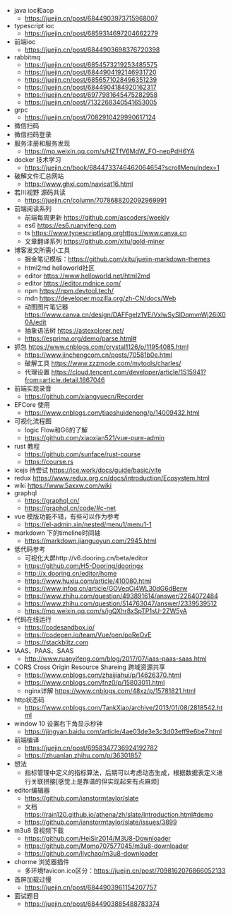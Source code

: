 <!--
 * @Author: HanochMa 455043818@qq.com
 * @Date: 2022-12-24 15:45:14
 * @LastEditors: HanochMa 455043818@qq.com
 * @LastEditTime: 2023-01-02 17:38:12
 * @FilePath: /blog/docs/daily/index.md
 * @Description: 这是默认设置,请设置`customMade`, 打开koroFileHeader查看配置 进行设置: https://github.com/OBKoro1/koro1FileHeader/wiki/%E9%85%8D%E7%BD%AE
-->
  - java ioc和aop
    - https://juejin.cn/post/6844903973715968007
  - typescript ioc
    - https://juejin.cn/post/6859314697204662279
  - 前端ioc
    - https://juejin.cn/post/6844903698376720398
  - rabbitmq
    - https://juejin.cn/post/6854573219253485575
    - https://juejin.cn/post/6844904192146931720
    - https://juejin.cn/post/6856571028496351239
    - https://juejin.cn/post/6844904184920162317
    - https://juejin.cn/post/6977981645475282958
    - https://juejin.cn/post/7132268340541653005
  - grpc
    - https://juejin.cn/post/7082910429990617124
  - 微信扫码
  - 微信扫码登录
  - 服务注册和服务发现
    - https://mp.weixin.qq.com/s/HZTfV6MdW_FO-nepPdH6YA
  - docker 技术学习
    - https://juejin.cn/book/6844733746462064654?scrollMenuIndex=1
  - 破解文件汇总网站
    - https://www.ghxi.com/navicat16.html
  - 若川视野 源码共读
    - https://juejin.cn/column/7078688202092969991
  - 前端阅读系列
    - 前端每周更新 https://github.com/ascoders/weekly
    - es6 https://es6.ruanyifeng.com
    - ts https://www.typescriptlang.orghttps://www.canva.cn
    - 文章翻译系列 https://github.com/xitu/gold-miner
  - 博客发文所需小工具
    - 掘金笔记模版：https://github.com/xitu/juejin-markdown-themes
    - html2md  helloworld社区
    - editor https://www.helloworld.net/html2md
    - editor https://editor.mdnice.com/
    - npm https://npm.devtool.tech/
    - mdn https://developer.mozilla.org/zh-CN/docs/Web
    - 动图图片笔记器 https://www.canva.cn/design/DAFFgelz1VE/VxlwSySIDqmvnWj26iX00A/edit
    - 抽象语法树 https://astexplorer.net/
    - https://esprima.org/demo/parse.html#
  - 抓包 https://www.cnblogs.com/crystal1126/p/11954085.html
    - https://www.jinchengcom.cn/posts/70581b0e.html
    - 破解工具 https://www.zzzmode.com/mytools/charles/
    - 代理设置 https://cloud.tencent.com/developer/article/1515941?from=article.detail.1867046 
  - 前端实现录音
    - https://github.com/xiangyuecn/Recorder
  - EFCore 使用
    - https://www.cnblogs.com/tiaoshuidenong/p/14009432.html  
  - 可视化流程图
    - logic Flow和G6的了解
    - https://github.com/xiaoxian521/vue-pure-admin
  - rust 教程
    - https://github.com/sunface/rust-course
    - https://course.rs
  - icejs 待尝试 https://ice.work/docs/guide/basic/vite
  - redux  https://www.redux.org.cn/docs/introduction/Ecosystem.html  
  - wiki https://www.5axxw.com/wiki
  - graphql
    - https://graphql.cn/
    - https://graphql.cn/code/#c-net
  - vue 模版功能不错，有些可以作为参考
    - https://el-admin.xin/nested/menu1/menu1-1  
  - markdown 下的timeline时间轴 
    - https://markdown.jianguoyun.com/2945.html
  - 低代码参考
    - 可视化大屏http://v6.dooring.cn/beta/editor
    - https://github.com/H5-Dooring/dooringx
    - http://x.dooring.cn/editor/home
    - https://www.huxiu.com/article/410080.html
    - https://www.infoq.cn/article/GOVeqCj4WL30dG6dBerw
    - https://www.zhihu.com/question/493891614/answer/2264072484
    - https://www.zhihu.com/question/514763047/answer/2339539512
    - https://mp.weixin.qq.com/s/igQXhr8xSpTP1sU-2ZW5yA
  - 代码在线运行
    - https://codesandbox.io/
    - https://codepen.io/team/Vue/pen/poReOvE 
    - https://stackblitz.com
  - IAAS、PAAS、SAAS  
    - http://www.ruanyifeng.com/blog/2017/07/iaas-paas-saas.html
  - CORS Cross Origin Resource Shareing 跨域资源共享
    - https://www.cnblogs.com/zhaijiahui/p/14626370.html
    - https://www.cnblogs.com/fnz0/p/15803011.html
    - nginx详解 https://www.cnblogs.com/48xz/p/15781821.html
  - http状态码
    - https://www.cnblogs.com/TankXiao/archive/2013/01/08/2818542.html
  - window 10 设置右下角显示秒钟
    - https://jingyan.baidu.com/article/4ae03de3e3c3d03eff9e6be7.html  
  - 前端编译 
    - https://juejin.cn/post/6958347736924192782
    - https://zhuanlan.zhihu.com/p/36301857
  - 想法
    - 指标管理中定义的指标算法，后期可以考虑动态生成，根据数据表定义进行关联拼接[感觉上是靠谱的但实现起来有点麻烦]
  - editor编辑器
    - https://github.com/ianstormtaylor/slate
    - 文档 https://rain120.github.io/athena/zh/slate/Introduction.html#demo
    - https://github.com/ianstormtaylor/slate/issues/3899
  - m3u8 音视频下载
    - https://github.com/HeiSir2014/M3U8-Downloader
    - https://github.com/Momo707577045/m3u8-downloader
    - https://github.com/llychao/m3u8-downloader
  - chorme 浏览器插件
    - 多环境favicon.ico区分：https://juejin.cn/post/7098162076866052133
  - 首屏加载过慢
    - https://juejin.cn/post/6844903961154207757
  - 面试题目
    - https://juejin.cn/post/6844903885488783374